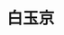---
title: 白玉京
description: 天上白玉京，十二楼五城。仙人抚我顶，结发受长生。
image:  /covers/cover12.png

# Badge style
style:
    background: "#69a794"
#     color: "#fff"
---